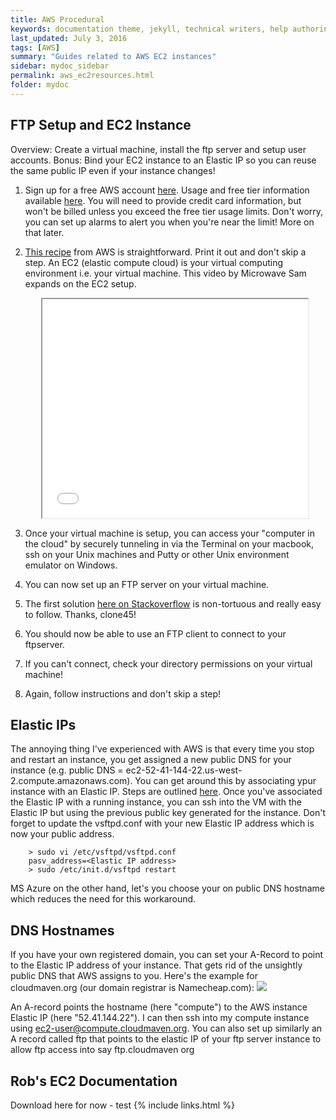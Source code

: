 ```yaml
---
title: AWS Procedural
keywords: documentation theme, jekyll, technical writers, help authoring tools, hat replacements
last_updated: July 3, 2016
tags: [AWS]
summary: "Guides related to AWS EC2 instances"
sidebar: mydoc_sidebar
permalink: aws_ec2resources.html
folder: mydoc
---
```


## FTP Setup and EC2 Instance
Overview: Create a virtual machine, install the ftp server and setup user accounts. Bonus: Bind your EC2 instance to an Elastic IP so you can reuse the same public IP even if your instance changes!

1.  Sign up for a free AWS account [here](https://aws.amazon.com/free). Usage and free tier information available [here](https://aws.amazon.com/free/?sc_ichannel=ha&amp;sc_ipage=signin&amp;sc_iplace=body_link_text&amp;sc_icampaigntype=free_tier&amp;sc_icampaign=ha_en_free_tier_signin_2014_03). You will need to provide credit card information, but won't be billed unless you exceed the free tier usage limits. Don't worry, you can set up alarms to alert you when you're near the limit! More on that later. 

2.  [This recipe](http://docs.aws.amazon.com/AWSEC2/latest/UserGuide/EC2_GetStarted.html) from AWS is straightforward. Print it out and don't skip a step. An EC2 (elastic compute cloud) is your virtual computing environment i.e. your virtual machine. This video by Microwave Sam expands on the EC2 setup.   

    <iframe style="display: block; margin-left: auto; margin-right: auto;" src="//www.youtube.com/embed/wNr7YqjjzOY" width="425" height="350"></iframe>  

3.  Once your virtual machine is setup, you can access your "computer in the cloud" by securely tunneling in via the Terminal on your macbook, ssh on your Unix machines and Putty or other Unix environment emulator on Windows. 

4.  You can now set up an FTP server on your virtual machine. 

5.  The first solution [here on Stackoverflow](http://stackoverflow.com/questions/7052875/setting-up-ftp-on-amazon-cloud-server) is non-tortuous and really easy to follow. Thanks, clone45!

6.  You should now be able to use an FTP client to connect to your ftpserver. 

7.  If you can't connect, check your directory permissions on your virtual machine! 

8.  Again, follow instructions and don't skip a step!

## Elastic IPs

The annoying thing I've experienced with AWS is that every time you stop and restart an instance, you get assigned a new public DNS for your instance (e.g. public DNS = ec2-52-41-144-22.us-west-2.compute.amazonaws.com). You can get around this by associating ypur instance with an Elastic IP. Steps are outlined [here](http://docs.aws.amazon.com/AWSEC2/latest/UserGuide/elastic-ip-addresses-eip.html). Once you've associated the Elastic IP with a running instance, you can ssh into the VM with the Elastic IP but using the previous public key generated for the instance. Don't forget to update the vsftpd.conf with your new Elastic IP address which is now your public address.

```
    > sudo vi /etc/vsftpd/vsftpd.conf
    pasv_address=<Elastic IP address>
    > sudo /etc/init.d/vsftpd restart
```
MS Azure on the other hand, let's you choose your on public DNS hostname which reduces the need for this workaround.

## DNS Hostnames

If you have your own registered domain, you can set your A-Record to point to the Elastic IP address of your instance. That gets rid of the unsightly public DNS that AWS assigns to you. Here's the example for cloudmaven.org (our domain registrar is Namecheap.com): ![](https://raw.githubusercontent.com/amandalehr/cloudmaven/master/dns-eg.tiff)

An A-record points the hostname (here "compute") to the AWS instance Elastic IP (here "52.41.144.22"). I can then ssh into my compute instance using ec2-user@compute.cloudmaven.org. You can also set up similarly an A record called ftp that points to the elastic IP of your ftp server instance to allow ftp access into say ftp.cloudmaven org 


## Rob's EC2 Documentation
Download here for now - test
{% include links.html %}
